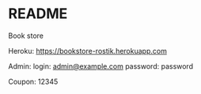 # README
Book store

Heroku: https://bookstore-rostik.herokuapp.com

Admin:
  login: admin@example.com
  password: password

Coupon:
  12345
